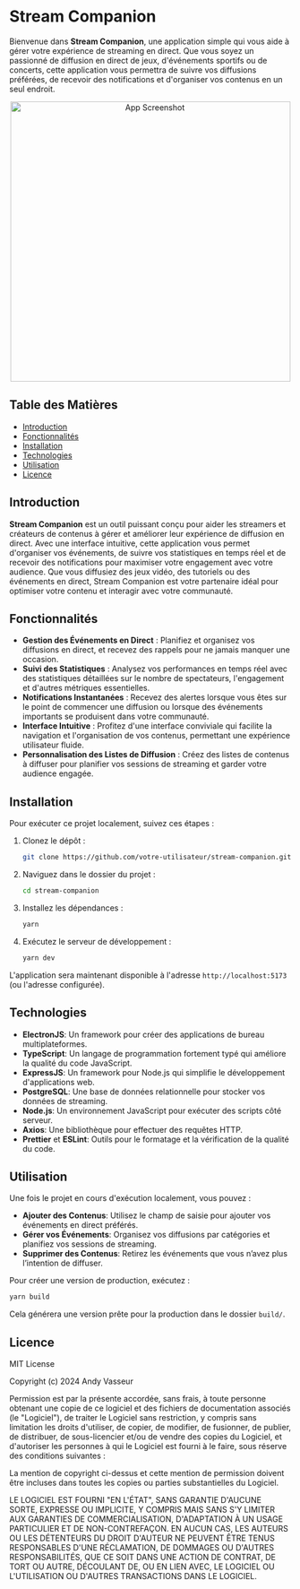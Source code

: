 # Stream Companion

Bienvenue dans **Stream Companion**, une application simple qui vous aide à gérer votre expérience de streaming en direct. Que vous soyez un passionné de diffusion en direct de jeux, d'événements sportifs ou de concerts, cette application vous permettra de suivre vos diffusions préférées, de recevoir des notifications et d'organiser vos contenus en un seul endroit.

<div align="center">
  <img src="./assets/stream_companion_screenshot.png" alt="App Screenshot" width="500"/> <!-- Remplacez par le chemin d'accès à votre capture d'écran -->
</div>

## Table des Matières

- [Introduction](#introduction)
- [Fonctionnalités](#fonctionnalités)
- [Installation](#installation)
- [Technologies](#technologies)
- [Utilisation](#utilisation)
- [Licence](#licence)

## Introduction

**Stream Companion** est un outil puissant conçu pour aider les streamers et créateurs de contenus à gérer et améliorer leur expérience de diffusion en direct. Avec une interface intuitive, cette application vous permet d'organiser vos événements, de suivre vos statistiques en temps réel et de recevoir des notifications pour maximiser votre engagement avec votre audience. Que vous diffusiez des jeux vidéo, des tutoriels ou des événements en direct, Stream Companion est votre partenaire idéal pour optimiser votre contenu et interagir avec votre communauté.

## Fonctionnalités

- **Gestion des Événements en Direct** : Planifiez et organisez vos diffusions en direct, et recevez des rappels pour ne jamais manquer une occasion.
- **Suivi des Statistiques** : Analysez vos performances en temps réel avec des statistiques détaillées sur le nombre de spectateurs, l'engagement et d'autres métriques essentielles.
- **Notifications Instantanées** : Recevez des alertes lorsque vous êtes sur le point de commencer une diffusion ou lorsque des événements importants se produisent dans votre communauté.
- **Interface Intuitive** : Profitez d'une interface conviviale qui facilite la navigation et l'organisation de vos contenus, permettant une expérience utilisateur fluide.
- **Personnalisation des Listes de Diffusion** : Créez des listes de contenus à diffuser pour planifier vos sessions de streaming et garder votre audience engagée.

## Installation

Pour exécuter ce projet localement, suivez ces étapes :

1. Clonez le dépôt :

   ```bash
   git clone https://github.com/votre-utilisateur/stream-companion.git
   ```

2. Naviguez dans le dossier du projet :

   ```bash
   cd stream-companion
   ```

3. Installez les dépendances :

   ```bash
   yarn
   ```

4. Exécutez le serveur de développement :

   ```bash
   yarn dev
   ```

L'application sera maintenant disponible à l'adresse `http://localhost:5173` (ou l'adresse configurée).

## Technologies

- **ElectronJS**: Un framework pour créer des applications de bureau multiplateformes.
- **TypeScript**: Un langage de programmation fortement typé qui améliore la qualité du code JavaScript.
- **ExpressJS**: Un framework pour Node.js qui simplifie le développement d'applications web.
- **PostgreSQL**: Une base de données relationnelle pour stocker vos données de streaming.
- **Node.js**: Un environnement JavaScript pour exécuter des scripts côté serveur.
- **Axios**: Une bibliothèque pour effectuer des requêtes HTTP.
- **Prettier** et **ESLint**: Outils pour le formatage et la vérification de la qualité du code.

## Utilisation

Une fois le projet en cours d'exécution localement, vous pouvez :

- **Ajouter des Contenus**: Utilisez le champ de saisie pour ajouter vos événements en direct préférés.
- **Gérer vos Événements**: Organisez vos diffusions par catégories et planifiez vos sessions de streaming.
- **Supprimer des Contenus**: Retirez les événements que vous n’avez plus l’intention de diffuser.

Pour créer une version de production, exécutez :

```bash
yarn build
```

Cela générera une version prête pour la production dans le dossier `build/`.

## Licence

MIT License

Copyright (c) 2024 Andy Vasseur

Permission est par la présente accordée, sans frais, à toute personne obtenant une copie de ce logiciel et des fichiers de documentation associés (le "Logiciel"), de traiter le Logiciel sans restriction, y compris sans limitation les droits d'utiliser, de copier, de modifier, de fusionner, de publier, de distribuer, de sous-licencier et/ou de vendre des copies du Logiciel, et d'autoriser les personnes à qui le Logiciel est fourni à le faire, sous réserve des conditions suivantes :

La mention de copyright ci-dessus et cette mention de permission doivent être incluses dans toutes les copies ou parties substantielles du Logiciel.

LE LOGICIEL EST FOURNI "EN L'ÉTAT", SANS GARANTIE D'AUCUNE SORTE, EXPRESSE OU IMPLICITE, Y COMPRIS MAIS SANS S'Y LIMITER AUX GARANTIES DE COMMERCIALISATION, D'ADAPTATION À UN USAGE PARTICULIER ET DE NON-CONTREFAÇON. EN AUCUN CAS, LES AUTEURS OU LES DÉTENTEURS DU DROIT D'AUTEUR NE PEUVENT ÊTRE TENUS RESPONSABLES D'UNE RÉCLAMATION, DE DOMMAGES OU D'AUTRES RESPONSABILITÉS, QUE CE SOIT DANS UNE ACTION DE CONTRAT, DE TORT OU AUTRE, DÉCOULANT DE, OU EN LIEN AVEC, LE LOGICIEL OU L'UTILISATION OU D'AUTRES TRANSACTIONS DANS LE LOGICIEL.
